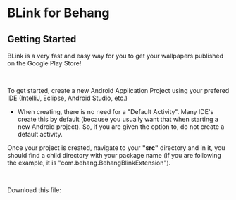 <h1>BLink for Behang</h1>
<h2>Getting Started</h2>
<p>BLink is a very fast and easy way for you to get your wallpapers published on the Google Play Store!</p><br>
<p>To get started, create a new Android Application Project using your prefered IDE (IntelliJ, Eclipse, Android Studio, etc.)</p>
<ul>
    <li><p>When creating, there is no need for a "Default Activity". Many IDE's create this by default (because you usually want that when starting a new Android project). So, if you are given the option to, do not create a default activity.</p></li>
</ul>
<p>Once your project is created, navigate to your <b>"src"</b> directory and in it, you should find a child directory with your package name (if you are following the example, it is "com.behang.BehangBlinkExtension").</p><br>

<p>Download this file: <a href=""
